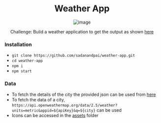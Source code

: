 <div align="center">
  <h1>Weather App</h1>
  
  ![image](https://user-images.githubusercontent.com/12962887/180591401-7b38ec9a-3d97-4bcf-ac60-f79252578f1d.png)
  
  Challenge: Build a weather application to get the output as shown [here](https://sadanandpai.github.io/weather-app/dist/)
</div>


### Installation

- `git clone https://github.com/sadanandpai/weather-app.git`
- `cd weather-app`
- `npm i`
- `npm start`

### Data

- To fetch the details of the city the provided json can be used from [here](https://github.com/sadanandpai/weather-app/blob/main/src/assets/cities-fr.json)
- To fetch the data of a city, `https://api.openweathermap.org/data/2.5/weather?units=metric&appid=${apiKey}&q=${city}` can be used
- Icons can be accessed in the [assets](https://github.com/sadanandpai/weather-app/blob/main/src/assets/css/weathericons.css) folder
